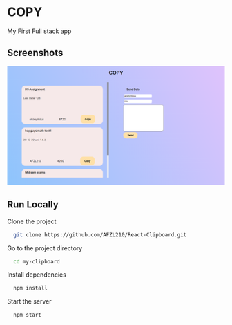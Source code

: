 
# COPY

My First Full stack app


## Screenshots

![App Screenshot](https://raw.githubusercontent.com/AFZL210/React-Clipboard/master/media/screen1.PNG)



## Run Locally

Clone the project

```bash
  git clone https://github.com/AFZL210/React-Clipboard.git
```

Go to the project directory

```bash
  cd my-clipboard
```

Install dependencies

```bash
  npm install
```

Start the server

```bash
  npm start
```

